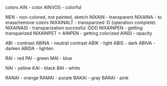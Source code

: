 colors
AIN - color
AINVOS - colorful

NEN - non-colored, not painted, sketch
NIXAIN - transparent
NIXAINA - to erase/remove colors
NIXAINALT - transparized :D (operation complete)
NIXAINASI - transparization succesful :DDD
NIXAINPEN - getting transparized
NIXAINPET = AINPEN - getting colorized
AINSI - opacity

ABI - contrast
ABINA - neutral contrast
ABIK - light
ABIS - dark
ABIVA - darken
ABIDA - lighten

RAI - red
PAI - green
MAI - blue

NAI - yellow
KAI - black
BAI - white



RANAI - orange
RAMAI - purple
BAKAI - gray
BARAI - pink
